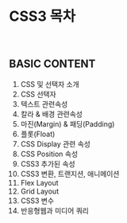 
# CSS3 목차

<br>

## BASIC CONTENT

1. CSS 및 선택자 소개
2. CSS 선택자
3. 텍스트 관련속성 
4. 칼라 & 배경 관련속성
5. 마진(Margin) & 패딩(Padding)
6. 플롯(Float)
7. CSS Display 관련 속성
8. CSS Position 속성
9. CSS3 추가된 속성
10. CSS3 변환, 트랜지션, 애니메이션
11. Flex Layout
12. Grid Layout
13. CSS3 변수
14. 반응형웹과 미디어 쿼리 